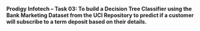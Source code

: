 **Prodigy Infotech – Task 03: To build a Decision Tree Classifier using the Bank Marketing Dataset from the UCI Repository to predict if a customer will subscribe to a term deposit based on their details.**
